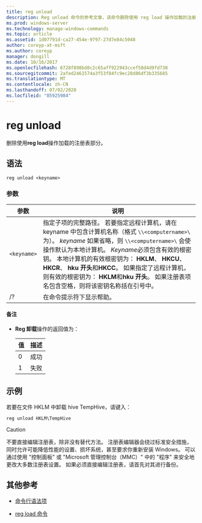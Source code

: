 ```yaml
---
title: reg unload
description: Reg unload 命令的参考文章，该命令删除使用 reg load 操作加载的注册表部分。
ms.prod: windows-server
ms.technology: manage-windows-commands
ms.topic: article
ms.assetid: 1d07791d-ca27-454e-9797-27d7e84c5048
author: coreyp-at-msft
ms.author: coreyp
manager: dongill
ms.date: 10/16/2017
ms.openlocfilehash: 6728f898bd8c2c65aff922943ccef58d4d9fd738
ms.sourcegitcommit: 2afed2461574a3f53f84fc9ec28d86df3b335685
ms.translationtype: MT
ms.contentlocale: zh-CN
ms.lasthandoff: 07/02/2020
ms.locfileid: "85925984"
---
```

# <a name="reg-unload"></a>reg unload

删除使用**reg load**操作加载的注册表部分。

## <a name="syntax"></a>语法

```
reg unload <keyname>
```

### <a name="parameters"></a>参数

| 参数 | 说明 |
|--|--|
| `<keyname>` | 指定子项的完整路径。 若要指定远程计算机，请在 keyname 中包含计算机名称（格式 `\\<computername>\` 为）。 *keyname* 如果省略，则 `\\<computername>\` 会使操作默认为本地计算机。 *Keyname*必须包含有效的根密钥。 本地计算机的有效根密钥为： **HKLM**、 **HKCU**、 **HKCR**、 **hku 开头**和**HKCC**。 如果指定了远程计算机，则有效的根密钥为： **HKLM**和**hku 开头**。 如果注册表项名包含空格，则将该密钥名称括在引号中。 |
| /? | 在命令提示符下显示帮助。 |

#### <a name="remarks"></a>备注

- **Reg 卸载**操作的返回值为：

    | 值 | 描述 |
    |--|--|
    | 0 | 成功 |
    | 1 | 失败 |

## <a name="examples"></a>示例

若要在文件 HKLM 中卸载 hive TempHive，请键入：

```
reg unload HKLM\TempHive
```

> [!CAUTION]
> 不要直接编辑注册表，除非没有替代方法。 注册表编辑器会绕过标准安全措施，同时允许可能降低性能的设置、损坏系统，甚至要求你重新安装 Windows。 可以通过使用 "控制面板" 或 "Microsoft 管理控制台（MMC）" 中的 "程序" 来安全地更改大多数注册表设置。 如果必须直接编辑注册表，请首先对其进行备份。

## <a name="additional-references"></a>其他参考

- [命令行语法项](command-line-syntax-key.md)

- [reg load 命令](reg-load.md)
